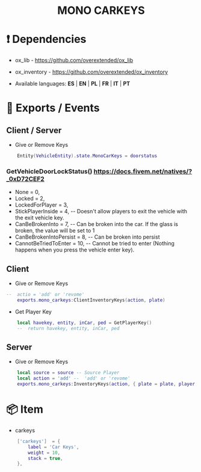 # <center>   MONO  CARKEYS

# ❗ Dependencies 
- ox_lib - https://github.com/overextended/ox_lib
- ox_inventory - https://github.com/overextended/ox_inventory
 
- Available languages: **ES** | **EN** | **PL** | **FR** | **IT** | **PT**

# 🔩 Exports / Events
## Client / Server
- Give or Remove Keys
```lua
    Entity(VehicleEntity).state.MonoCarKeys = doorstatus
```
### GetVehicleDoorLockStatus()  https://docs.fivem.net/natives/?_0xD72CEF2
- None = 0,
- Locked = 2,
- LockedForPlayer = 3,
- StickPlayerInside = 4, -- Doesn't allow players to exit the vehicle with the exit vehicle key.
- CanBeBrokenInto = 7, -- Can be broken into the car. If the glass is broken, the value will be set to 1
- CanBeBrokenIntoPersist = 8, -- Can be broken into persist
- CannotBeTriedToEnter = 10, -- Cannot be tried to enter (Nothing happens when you press the vehicle enter key).


## Client

- Give or Remove Keys
```lua
--  actio = 'add' or 'revome'
    exports.mono_carkeys:ClientInventoryKeys(action, plate) 
```
- Get Player Key
```lua
    local havekey, entity, inCar, ped = GetPlayerKey()
    --  return havekey, entity, inCar, ped 
```
## Server

- Give or Remove Keys
```lua
    local source = source -- Source Player 
    local action = 'add' --  'add' or 'revome'
    exports.mono_carkeys:InventoryKeys(action, { plate = plate, player = source})
```

# 📦 Item

- carkeys 
```lua
    ['carkeys']  = {
		label = 'Car Keys',
		weight = 10,
		stack = true,
	},
```
